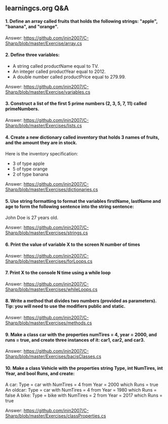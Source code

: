 ## learningcs.org Q&A

#### 1. Define an array called fruits that holds the following strings: "apple", "banana", and "orange".

Answer: https://github.com/inin2007/C-Sharp/blob/master/Exercise/array.cs

#### 2. Define three variables:
* A string called productName equal to TV.
* An integer called productYear equal to 2012.
* A double number called productPrice equal to 279.99.

Answer: https://github.com/inin2007/C-Sharp/blob/master/Exercise/variables.cs

#### 3. Construct a list of the first 5 prime numbers (2, 3, 5, 7, 11) called primeNumbers.

Answer: https://github.com/inin2007/C-Sharp/blob/master/Exercises/lists.cs

#### 4. Create a new dictionary called inventory that holds 3 names of fruits, and the amount they are in stock.
Here is the inventory specification:
* 3 of type apple
* 5 of type orange
* 2 of type banana

Answer: https://github.com/inin2007/C-Sharp/blob/master/Exercises/dictionaries.cs

#### 5. Use string formatting to format the variables firstName, lastName and age to form the following sentence into the string sentence:

John Doe is 27 years old.

Answer: https://github.com/inin2007/C-Sharp/blob/master/Exercises/strings.cs

#### 6. Print the value of variable X to the screen N number of times

Answer: https://github.com/inin2007/C-Sharp/blob/master/Exercises/forLoops.cs

#### 7. Print X to the console N time using a while loop

Answer: https://github.com/inin2007/C-Sharp/blob/master/Exercises/whileLoops.cs

#### 8. Write a method that divides two numbers (provided as parameters). Tip: you will need to use the modifiers public and static.

Answer: https://github.com/inin2007/C-Sharp/blob/master/Exercises/methods.cs

#### 9. Make a class car with the properties numTires = 4, year = 2000, and runs = true, and create three instances of it: car1, car2, and car3.

Answer: https://github.com/inin2007/C-Sharp/blob/master/Exercises/bacisClasses.cs

#### 10. Make a class Vehicle with the properties string Type, int NumTires, int Year, and bool Runs, and create:

A car: Type = car with NumTires = 4 from Year = 2000 which Runs = true An oldcar: Type = car with NumTires = 4 from Year = 1980 which Runs = false A bike: Type = bike with NumTires = 2 from Year = 2017 which Runs = true

Answer: https://github.com/inin2007/C-Sharp/blob/master/Exercises/classProperties.cs
